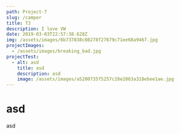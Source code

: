 ```yaml
---
path: Project-7
slug: /camper
title: T3
description: I love VW
date: 2019-03-03T22:57:38.628Z
img: /assets/images/6b737838c08278f27679c71ee68a9467.jpg
projectImages:
  - /assets/images/breaking_bad.jpg
projectTest:
  - alt: asd
    title: asd
    description: asd
    image: /assets/images/a5200735f5257c28e2863a318ebee1ae.jpg
---
```

# asd

asd
